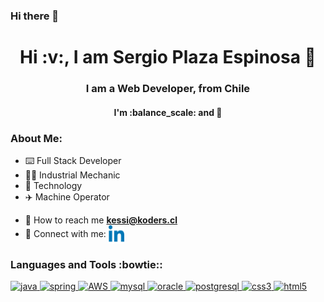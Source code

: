 ### Hi there 👋

<!--
**xiu55/xiu55** is a ✨ _special_ ✨ repository because its `README.md` (this file) appears on your GitHub profile.

Here are some ideas to get you started:

- 🔭 I’m currently working on ...
- 🌱 I’m currently learning ...
- 👯 I’m looking to collaborate on ...
- 🤔 I’m looking for help with ...
- 💬 Ask me about ...
- 📫 How to reach me: ...
- 😄 Pronouns: ...
- ⚡ Fun fact: ...
-->


<h1 align="center">Hi :v:, I am Sergio Plaza Espinosa 🏀 </h1>
<h3 align="center">I am a Web Developer, from Chile </h3>
<h4 align="center">I'm :balance_scale: and 🏇 </h4>

### About Me:

- ⌨️ Full Stack Developer
- 👨‍🏫 Industrial Mechanic
- 🔧 Technology
- ✈️ Machine Operator
<!-- - I'm currently learning more about:
    - <img src="https://www.vectorlogo.zone/logos/springio/springio-icon.svg" alt="spring" width="15" height="15" margin-right="3px"/> Microservices with Spring Boot
    - <img src="https://www.vectorlogo.zone/logos/docker/docker-icon.svg" alt="spring" width="15" height="15" margin-right="3px"/> Docker / Kubernetes
    - <img src="https://www.vectorlogo.zone/logos/nodejs/nodejs-icon.svg" alt="spring" width="15" height="15" margin-right="3px"/> Node.js -->
- :speech_balloon: How to reach me **kessi@koders.cl**
- :link: Connect with me: <a href="https://linkedin.com/in/fkessib" target="_blank"><img align="center" src="https://raw.githubusercontent.com/Dhamary08/Email-Sign/master/linkedin-in.png" alt="Jaime%20Reyes" height="30" width="25"/></a>



<h3 align="left">Languages and Tools :bowtie::</h3>
    <p align="left"> <a href="#" target="_blank"> <img
                src="https://www.vectorlogo.zone/logos/java/java-icon.svg" alt="java"
                width="50" height="40" margin-right="3px"/> </a> <a href="https://spring.io/" target="_blank"> <img
                src="https://www.vectorlogo.zone/logos/springio/springio-icon.svg" alt="spring" width="40"
                height="40" margin-right="3px"/> </a> <!-- <a href="#" target="_blank"> <img
                src="https://www.vectorlogo.zone/logos/docker/docker-icon.svg" alt="Docker" width="40"
                height="40" margin-right="3px"/> </a><a href="#" target="_blank"> <img
                src="https://www.vectorlogo.zone/logos/nodejs/nodejs-icon.svg" alt="Node.js" width="40"
                height="40" margin-right="3px"/> </a><a href="#" target="_blank"> <img
                src="https://www.vectorlogo.zone/logos/reactjs/reactjs-icon.svg" alt="React" width="40"
                height="40" margin-right="3px"/> </a></a> --> <a href="#" target="_blank"> <img
                src="https://img.icons8.com/color/452/amazon-web-services.png" alt="AWS" width="40"
                height="40" margin-right="3px"/> </a> <!-- <a href="https://www.linux.org/" target="_blank"> <img
                src="https://www.vectorlogo.zone/logos/linux/linux-icon.svg" alt="linux"
                width="40" height="40" margin-right="3px"/> </a> --> </a> <a href="https://www.mysql.com/" target="_blank"> <img
                src="https://www.vectorlogo.zone/logos/mysql/mysql-icon.svg" alt="mysql"
                width="55" height="40" margin-right="3px"/> </a> </a> <a href="https://www.oracle.com/" target="_blank"> <img
                src="https://www.vectorlogo.zone/logos/oracle/oracle-ar21.svg" alt="oracle"
                width="40" height="40" margin-right="3px"/> </a> <a href="https://www.postgresql.org" target="_blank"> <img
                src="https://www.vectorlogo.zone/logos/postgresql/postgresql-icon.svg"
                alt="postgresql" width="50" height="40" margin-right="3px"/> </a> <!--<a href="https://www.python.org" target="_blank"> <img
                src="https://www.vectorlogo.zone/logos/python/python-icon.svg" alt="python"
                width="50" height="40" margin-right="3px"/> </a> <a href="https://getbootstrap.com" target="_blank"> <img
                src="https://www.vectorlogo.zone/logos/getbootstrap/getbootstrap-icon.svg" alt="bootstrap"
                width="40" height="40" margin-right="3px"/> </a> <a href="#" target="_blank"> <img
                src="https://www.vectorlogo.zone/logos/php/php-ar21.svg" alt="php"
                width="55" height="40" margin-right="3px"/> </a> --> 
                </a> <!-- <a href="#" target="_blank"> <img
                src="https://www.vectorlogo.zone/logos/sass-lang/sass-lang-icon.svg" alt="sass"
                width="40" height="40" margin-right="3px"/> </a> --> <a href="https://www.w3schools.com/css/" target="_blank"> <img
                src="https://cdn1.iconfinder.com/data/icons/logotypes/32/badge-css-3-128.png" alt="css3"
                width="40" height="40" margin-right="3px"/> </a> <a href="https://www.w3.org/html/" target="_blank"> <img
                src="https://www.vectorlogo.zone/logos/w3_html5/w3_html5-icon.svg" alt="html5"
                width="40" height="40" margin-right="3px"/> </a>
